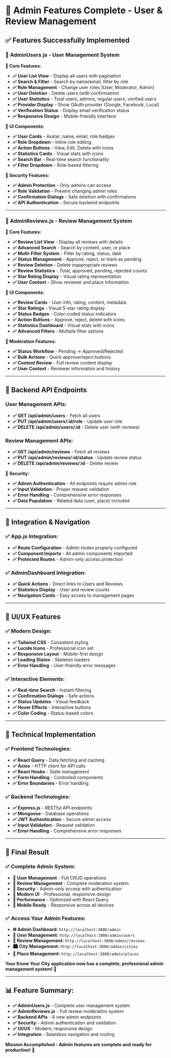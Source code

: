 # 🎯 **Admin Features Complete - User & Review Management**

## ✅ **Features Successfully Implemented**

### 👥 **AdminUsers.js - User Management System**

**🔧 Core Features:**
- **✅ User List View** - Display all users with pagination
- **✅ Search & Filter** - Search by name/email, filter by role
- **✅ Role Management** - Change user roles (User, Moderator, Admin)
- **✅ User Deletion** - Delete users (with confirmation)
- **✅ User Statistics** - Total users, admins, regular users, verified users
- **✅ Provider Display** - Show OAuth provider (Google, Facebook, Local)
- **✅ Verification Status** - Display email verification status
- **✅ Responsive Design** - Mobile-friendly interface

**🎨 UI Components:**
- **✅ User Cards** - Avatar, name, email, role badges
- **✅ Role Dropdown** - Inline role editing
- **✅ Action Buttons** - View, Edit, Delete with icons
- **✅ Statistics Cards** - Visual stats with icons
- **✅ Search Bar** - Real-time search functionality
- **✅ Filter Dropdown** - Role-based filtering

**🔐 Security Features:**
- **✅ Admin Protection** - Only admins can access
- **✅ Role Validation** - Prevent changing admin roles
- **✅ Confirmation Dialogs** - Safe deletion with confirmations
- **✅ API Authentication** - Secure backend endpoints

---

### 📝 **AdminReviews.js - Review Management System**

**🔧 Core Features:**
- **✅ Review List View** - Display all reviews with details
- **✅ Advanced Search** - Search by content, user, or place
- **✅ Multi-Filter System** - Filter by rating, status, date
- **✅ Status Management** - Approve, reject, or mark as pending
- **✅ Review Deletion** - Delete inappropriate reviews
- **✅ Review Statistics** - Total, approved, pending, rejected counts
- **✅ Star Rating Display** - Visual rating representation
- **✅ User Context** - Show reviewer and place information

**🎨 UI Components:**
- **✅ Review Cards** - User info, rating, content, metadata
- **✅ Star Ratings** - Visual 5-star rating display
- **✅ Status Badges** - Color-coded status indicators
- **✅ Action Buttons** - Approve, reject, delete with icons
- **✅ Statistics Dashboard** - Visual stats with icons
- **✅ Advanced Filters** - Multiple filter options

**🔐 Moderation Features:**
- **✅ Status Workflow** - Pending → Approved/Rejected
- **✅ Bulk Actions** - Quick approve/reject buttons
- **✅ Content Review** - Full review content display
- **✅ User Context** - Reviewer information and history

---

## 🚀 **Backend API Endpoints**

### **User Management APIs:**
- **✅ GET /api/admin/users** - Fetch all users
- **✅ PUT /api/admin/users/:id/role** - Update user role
- **✅ DELETE /api/admin/users/:id** - Delete user (with reviews)

### **Review Management APIs:**
- **✅ GET /api/admin/reviews** - Fetch all reviews
- **✅ PUT /api/admin/reviews/:id/status** - Update review status
- **✅ DELETE /api/admin/reviews/:id** - Delete review

**🔐 Security:**
- **✅ Admin Authentication** - All endpoints require admin role
- **✅ Input Validation** - Proper request validation
- **✅ Error Handling** - Comprehensive error responses
- **✅ Data Population** - Related data (user, place) included

---

## 🎯 **Integration & Navigation**

### **✅ App.js Integration:**
- **✅ Route Configuration** - Admin routes properly configured
- **✅ Component Imports** - All admin components imported
- **✅ Protected Routes** - Admin-only access protection

### **✅ AdminDashboard Integration:**
- **✅ Quick Actions** - Direct links to Users and Reviews
- **✅ Statistics Display** - User and review counts
- **✅ Navigation Cards** - Easy access to management pages

---

## 🎨 **UI/UX Features**

### **✅ Modern Design:**
- **✅ Tailwind CSS** - Consistent styling
- **✅ Lucide Icons** - Professional icon set
- **✅ Responsive Layout** - Mobile-first design
- **✅ Loading States** - Skeleton loaders
- **✅ Error Handling** - User-friendly error messages

### **✅ Interactive Elements:**
- **✅ Real-time Search** - Instant filtering
- **✅ Confirmation Dialogs** - Safe actions
- **✅ Status Updates** - Visual feedback
- **✅ Hover Effects** - Interactive buttons
- **✅ Color Coding** - Status-based colors

---

## 🔧 **Technical Implementation**

### **✅ Frontend Technologies:**
- **✅ React Query** - Data fetching and caching
- **✅ Axios** - HTTP client for API calls
- **✅ React Hooks** - State management
- **✅ Form Handling** - Controlled components
- **✅ Error Boundaries** - Error handling

### **✅ Backend Technologies:**
- **✅ Express.js** - RESTful API endpoints
- **✅ Mongoose** - Database operations
- **✅ JWT Authentication** - Secure admin access
- **✅ Input Validation** - Request validation
- **✅ Error Handling** - Comprehensive error responses

---

## 🎉 **Final Result**

### **✅ Complete Admin System:**
- **👥 User Management** - Full CRUD operations
- **📝 Review Management** - Complete moderation system
- **🔐 Security** - Admin-only access with authentication
- **🎨 Modern UI** - Professional, responsive design
- **🚀 Performance** - Optimized with React Query
- **📱 Mobile Ready** - Responsive across all devices

### **✅ Access Your Admin Features:**
- **🌐 Admin Dashboard:** `http://localhost:3000/admin`
- **👥 User Management:** `http://localhost:3000/admin/users`
- **📝 Review Management:** `http://localhost:3000/admin/reviews`
- **🏙️ City Management:** `http://localhost:3000/admin/cities`
- **🏢 Place Management:** `http://localhost:3000/admin/places`

**Your Know Your City application now has a complete, professional admin management system!** 🚀

---

## 📊 **Feature Summary:**

- **✅ AdminUsers.js** - Complete user management system
- **✅ AdminReviews.js** - Full review moderation system
- **✅ Backend APIs** - 6 new admin endpoints
- **✅ Security** - Admin authentication and validation
- **✅ UI/UX** - Modern, responsive design
- **✅ Integration** - Seamless navigation and routing

**Mission Accomplished - Admin features are complete and ready for production!** 🎉
